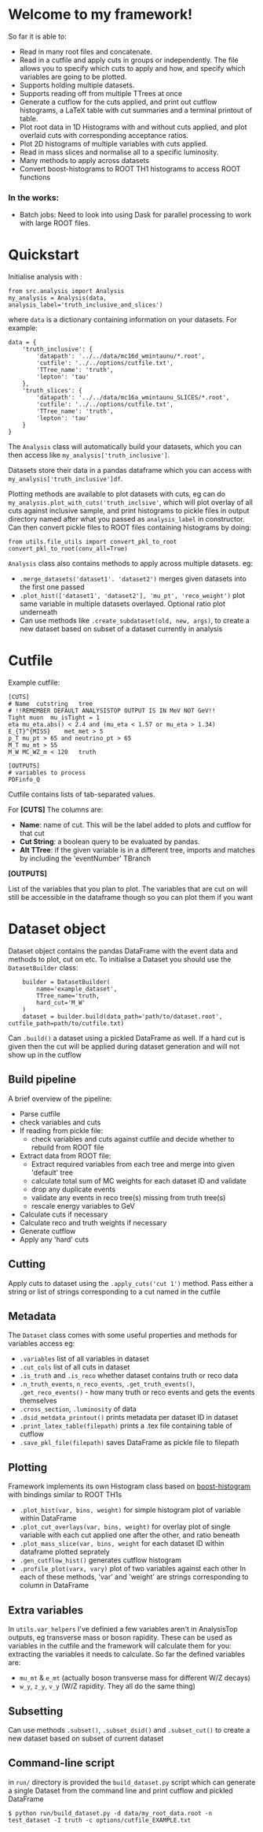 # Welcome to my framework!
So far it is able to:
- Read in many root files and concatenate.
- Read in a cutfile and apply cuts in groups or independently. The file allows you to specify which cuts to apply and how, and specify which variables are going to be plotted.
- Supports holding multiple datasets.
- Supports reading off from multiple TTrees at once
- Generate a cutflow for the cuts applied, and print out cutflow histograms, a LaTeX table with cut summaries and a terminal printout of table.
- Plot root data in 1D Histograms with and without cuts applied, and plot overlaid cuts with corresponding acceptance ratios.
- Plot 2D histograms of multiple variables with cuts applied.
- Read in mass slices and normalise all to a specific luminosity.
- Many methods to apply across datasets
- Convert boost-histograms to ROOT TH1 histograms to access ROOT functions

### In the works:
- Batch jobs: Need to look into using Dask for parallel processing to work with large ROOT files.

# Quickstart
Initialise analysis with :

```
from src.analysis import Analysis
my_analysis = Analysis(data, analysis_label='truth_inclusive_and_slices')
```

where `data` is a dictionary containing information on your datasets. For example:
```
data = {
    'truth_inclusive': {
        'datapath': '../../data/mc16d_wmintaunu/*.root',
        'cutfile': '../../options/cutfile.txt',
        'TTree_name': 'truth',
        'lepton': 'tau'
    },
    'truth_slices': {
        'datapath': '../../data/mc16a_wmintaunu_SLICES/*.root',
        'cutfile': '../../options/cutfile.txt',
        'TTree_name': 'truth',
        'lepton': 'tau'
    }
}
```
The `Analysis` class will automatically build your datasets, which you can then access like `my_analysis['truth_inclusive']`.
 
Datasets store their data in a pandas dataframe which you can access with `my_analysis['truth_inclusive']df`. 

Plotting methods are available to plot datasets with cuts, eg can do
 `my_analysis.plot_with_cuts('truth_inclsive'`, 
which will plot overlay of all cuts against inclusive sample, and print histograms to pickle files in output directory named after what you passed as `analysis_label` in constructor.
Can then convert pickle files to ROOT files containing histograms by doing:
```
from utils.file_utils import convert_pkl_to_root
convert_pkl_to_root(conv_all=True)
```
`Analysis` class also contains methods to apply across multiple datasets. eg:
- `.merge_datasets('dataset1'. 'dataset2')` merges given datasets into the first one passed
- `.plot_hist(['dataset1', 'dataset2'], 'mu_pt', 'reco_weight')` plot same variable in multiple datasets overlayed. Optional ratio plot underneath
- Can use methods like `.create_subdataset(old, new, args)`, to create a new dataset based on subset of a dataset currently in analysis


# Cutfile
Example cutfile:
```
[CUTS]
# Name	cutstring	tree
# !!REMEMBER DEFAULT ANALYSISTOP OUTPUT IS IN MeV NOT GeV!!
Tight muon	mu_isTight = 1
eta	mu_eta.abs() < 2.4 and (mu_eta < 1.57 or mu_eta > 1.34)
E_{T}^{MISS}	met_met > 5
p_T	mu_pt > 65 and neutrino_pt > 65
M_T	mu_mt >	55
M_W	MC_WZ_m < 120	truth

[OUTPUTS]
# variables to process
PDFinfo_Q
```
Cutfile contains lists of tab-separated values. 

For **[CUTS]** The columns are:
- **Name**: name of cut. This will be the label added to plots and cutflow for that cut
- **Cut String**: a boolean query to be evaluated by pandas.
- **Alt TTree**: if the given variable is in a different tree, imports and matches by including the 'eventNumber' TBranch

**[OUTPUTS]** 

List of the variables that you plan to plot. The variables that are cut on will still be accessible in the dataframe though so you can plot them if you want

# Dataset object
Dataset object contains the pandas DataFrame with the event data and methods to plot, cut on etc.
To initialise a Dataset you should use the `DatasetBuilder` class:
```
    builder = DatasetBuilder(
        name='example_dataset',
        TTree_name='truth,
        hard_cut='M_W'
    )
    dataset = builder.build(data_path='path/to/dataset.root', cutfile_path=path/to/cutfile.txt)
```
Can `.build()` a dataset using a pickled DataFrame as well. If a hard cut is given then the cut will be applied during dataset generation and will not show up in the cutflow

## Build pipeline
A brief overview of the pipeline:
- Parse cutfile
- check variables and cuts
- If reading from pickle file:
  - check variables and cuts against cutfile and decide whether to rebuild from ROOT file
- Extract data from ROOT file:
  - Extract required variables from each tree and merge into given 'default' tree
  - calculate total sum of MC weights for each dataset ID and validate
  - drop any duplicate events
  - validate any events in reco tree(s) missing from truth tree(s)
  - rescale energy variables to GeV
- Calculate cuts if necessary
- Calculate reco and truth weights if necessary
- Generate cutflow
- Apply any 'hard' cuts

## Cutting
Apply cuts to dataset using the `.apply_cuts('cut 1')` method. Pass either a string or list of strings corresponding to a cut named in the cutfile

## Metadata
The `Dataset` class comes with some useful properties and methods for variables access eg:
- `.variables` list of all variables in dataset
- `.cut_cols` list of all cuts in dataset
- `.is_truth` and `.is_reco` whether dataset contains truth or reco data
- `.n_truth_events`, `n_reco_events`, `.get_truth_events()`, `.get_reco_events()` - how many truth or reco events and gets the events themselves
- `.cross_section`, `.luminosity` of data
- `.dsid_metdata_printout()` prints metadata per dataset ID in dataset
- `.print_latex_table(filepath)` prints a .tex file containing table of cutflow
- `.save_pkl_file(filepath)` saves DataFrame as pickle file to filepath

## Plotting
Framework implements its own Histogram class based on [boost-histogram](https://github.com/scikit-hep/boost-histogram) with bindings similar to ROOT TH1s
- `.plot_hist(var, bins, weight)` for simple histogram plot of variable within DataFrame
- `.plot_cut_overlays(var, bins, weight)` for overlay plot of single variable with each cut applied one after the other, and ratio beneath
- `.plot_mass_slice(var, bins, weight` for each dataset ID within dataframe plotted seprately
- `.gen_cutflow_hist()` generates cutflow histogram
- `.profile_plot(varx, vary)` plot of two variables against each other
In each of these methods, 'var' and 'weight' are strings corresponding to column in DataFrame

## Extra variables
In `utils.var_helpers` I've definied a few variables aren't in AnalysisTop outputs, eg transverse mass or boson rapidity. These can be used as variables in the cutfile and the framework will calculate them for you: extracting the variables it needs to calculate. 
So far the defined variables are:
- `mu_mt` & `e_mt` (actually boson transverse mass for different W/Z decays)
- `w_y`, `z_y`, `v_y` (W/Z rapidity. They all do the same thing)

## Subsetting
Can use methods `.subset()`, `.subset_dsid()` and `.subset_cut()` to create a new dataset based on subset of current dataset

## Command-line script
in `run/` directory is provided the `build_dataset.py` script which can generate a single Dataset from the command line and print cutflow and pickled DataFrame
```
$ python run/build_dataset.py -d data/my_root_data.root -n test_dataset -I truth -c options/cutfile_EXAMPLE.txt
```
